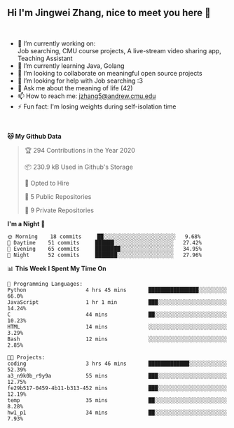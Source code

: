 Hi I'm Jingwei Zhang, nice to meet you here 👋
---
<br>


- 🔭 I’m currently working on: <br>
    Job searching, CMU course projects, A live-stream video sharing app, Teaching Assistant
- 🌱 I’m currently learning Java, Golang
- 👯 I’m looking to collaborate on meaningful open source projects
- 🤔 I’m looking for help with Job searching :3
- 💬 Ask me about the meaning of life (42)
- 📫 How to reach me: jzhang5@andrew.cmu.edu
- ⚡ Fun fact: I'm losing weights during self-isolation time
<br>

<!--START_SECTION:waka-->
**🐱 My Github Data** 

> 🏆 294 Contributions in the Year 2020
 > 
> 📦 230.9 kB Used in Github's Storage 
 > 
> 💼 Opted to Hire
 > 
> 📜 5 Public Repositories
 > 
> 🔑 9 Private Repositories 

**I'm a Night 🦉** 

```text
🌞 Morning    18 commits     ██░░░░░░░░░░░░░░░░░░░░░░░   9.68% 
🌆 Daytime    51 commits     ██████░░░░░░░░░░░░░░░░░░░   27.42% 
🌃 Evening    65 commits     ████████░░░░░░░░░░░░░░░░░   34.95% 
🌙 Night      52 commits     ███████░░░░░░░░░░░░░░░░░░   27.96%

```


📊 **This Week I Spent My Time On** 

```text
💬 Programming Languages: 
Python                   4 hrs 45 mins       ████████████████░░░░░░░░░   66.0% 
JavaScript               1 hr 1 min          ███░░░░░░░░░░░░░░░░░░░░░░   14.24% 
C                        44 mins             ██░░░░░░░░░░░░░░░░░░░░░░░   10.23% 
HTML                     14 mins             ░░░░░░░░░░░░░░░░░░░░░░░░░   3.29% 
Bash                     12 mins             ░░░░░░░░░░░░░░░░░░░░░░░░░   2.85%

🐱‍💻 Projects: 
coding                   3 hrs 46 mins       █████████████░░░░░░░░░░░░   52.39% 
a3_n9k0b_r9y9a           55 mins             ███░░░░░░░░░░░░░░░░░░░░░░   12.75% 
fe29b517-0459-4b11-b313-452 mins             ███░░░░░░░░░░░░░░░░░░░░░░   12.19% 
temp                     35 mins             ██░░░░░░░░░░░░░░░░░░░░░░░   8.28% 
hw1_p1                   34 mins             ██░░░░░░░░░░░░░░░░░░░░░░░   7.93%

```


<!--END_SECTION:waka-->

